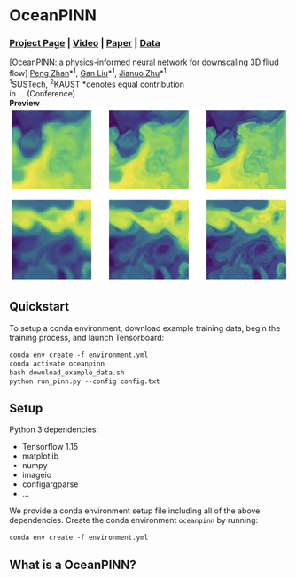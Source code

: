 # OceanPINN
### [Project Page]() | [Video]() | [Paper]() | [Data]()
[OceanPINN: a physics-informed neural network for downscaling 3D fliud flow]
 [Peng Zhan]()\*<sup>1</sup>,
 [Gan Liu](https://github.com/GanLiuuuu)\*<sup>1</sup>,
 [Jianuo Zhu]()\*<sup>1</sup> <br>
 <sup>1</sup>SUSTech, <sup>2</sup>KAUST
  \*denotes equal contribution  
in ... (Conference)<br>
**Preview**<br>
<img src='imgs/preview.png'/>

## Quickstart

To setup a conda environment, download example training data, begin the training process, and launch Tensorboard:
```
conda env create -f environment.yml
conda activate oceanpinn
bash download_example_data.sh
python run_pinn.py --config config.txt
```


## Setup

Python 3 dependencies:

* Tensorflow 1.15
* matplotlib
* numpy
* imageio
*  configargparse
* ...


We provide a conda environment setup file including all of the above dependencies. Create the conda environment `oceanpinn` by running:
```
conda env create -f environment.yml
```



## What is a OceanPINN?



